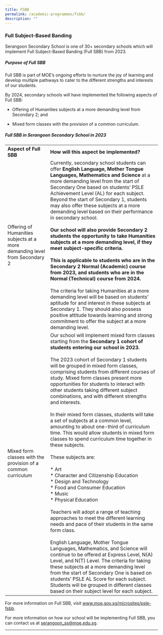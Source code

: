 ```yaml
---
title: FSBB
permalink: /academic-programmes/fsbb/
description: ""
---
```

### Full Subject-Based Banding

Serangoon Secondary School is one of 30+ secondary schools which will implement Full Subject-Based Banding (Full SBB) from 2023.

##### Purpose of Full SBB
Full SBB is part of MOE’s ongoing efforts to nurture the joy of learning and develop multiple pathways to cater to the different strengths and interests of our students.

By 2024, secondary schools will have implemented the following aspects of Full SBB:

* Offering of Humanities subjects at a more demanding level from Secondary 2; and

* Mixed form classes with the provision of a common curriculum.

##### Full SBB in Serangoon Secondary School in 2023

<table>
  <tr>
    <td><b>Aspect of Full SBB</b></td>
		<td><b>How will this aspect be implemented?</b></td>
  </tr>
 <tr>
    <td>Offering of Humanities subjects at a more demanding level from Secondary 2</td>
    <td>Currently, secondary school students can offer <b>English Language, Mother Tongue Languages, Mathematics and Science</b> at a more demanding level from the start of Secondary One based on students’ PSLE Achievement Level (AL) for each subject. Beyond the start of Secondary 1, students may also offer these subjects at a more demanding level based on their performance in secondary school.
<br>
			<br>
<b>Our school will also provide Secondary 2 students the opportunity to take Humanities subjects at a more demanding level, if they meet subject-specific criteria.
<br>
			<br>
This is applicable to students who are in the Secondary 2 Normal (Academic) course from 2023, and students who are in the Normal (Technical) course from 2024.</b>
<br>
			<br>
The criteria for taking Humanities at a more demanding level will be based on students’ aptitude for and interest in these subjects at Secondary 1. They should also possess positive attitude towards learning and strong commitment to offer the subject at a more demanding level.
</td>
  </tr>
 <tr>
    <td>Mixed form classes with the provision of a common curriculum</td>
    <td>Our school will implement mixed form classes starting from the <b>Secondary 1 cohort of students entering our school in 2023.</b>
<br><br>
The 2023 cohort of Secondary 1 students will be grouped in mixed form classes, comprising students from different courses of study. Mixed form classes present more opportunities for students to interact with other students taking different subject combinations, and with different strengths and interests.
<br><br>
In their mixed form classes, students will take a set of subjects at a common level, amounting to about one-third of curriculum time. This would allow students in mixed form classes to spend curriculum time together in these subjects.
<br><br>
These subjects are:
<br><br>
* Art
			<br>
* Character and Citizenship Education
			<br>
* Design and Technology
			<br>
* Food and Consumer Education
			<br>
* Music
			<br>
* Physical Education
<br><br>
Teachers will adopt a range of teaching approaches to meet the different learning needs and pace of their students in the same form class.
<br><br>
English Language, Mother Tongue Languages, Mathematics, and Science will continue to be offered at Express Level, N(A) Level, and N(T) Level. The criteria for taking these subjects at a more demanding level from the start of Secondary One is based on students’ PSLE AL Score for each subject. Students will be grouped in different classes based on their subject level for each subject.
</td>
  </tr>
</table>

For more information on Full SBB, visit www.moe.gov.sg/microsites/psle-fsbb.

For more information on how our school will be implementing Full SBB, you can contact us at serangoon_ss@moe.edu.sg.

<hr>
